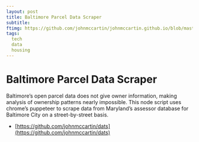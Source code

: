 ```yaml
---
layout: post
title: Baltimore Parcel Data Scraper
subtitle: 
ftimg: https://github.com/johnmccartin/johnmccartin.github.io/blob/master/img/dats/dtPFdxDQ.jpeg?raw=true
tags:
  tech
  data
  housing
---
```


# Baltimore Parcel Data Scraper

Baltimore’s open parcel data does not give owner information, making analysis of ownership patterns nearly impossible. This node script uses chrome’s puppeteer to scrape data from Maryland’s assessor database for Baltimore City on a street-by-street basis.
* [https://github.com/johnmccartin/dats](https://github.com/johnmccartin/dats) 